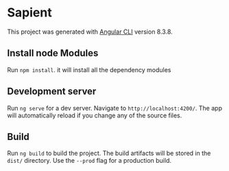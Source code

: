 # Sapient

This project was generated with [Angular CLI](https://github.com/angular/angular-cli) version 8.3.8.

## Install node Modules

Run `npm install`. it will install all the dependency modules

## Development server

Run `ng serve` for a dev server. Navigate to `http://localhost:4200/`. The app will automatically reload if you change any of the source files.

## Build

Run `ng build` to build the project. The build artifacts will be stored in the `dist/` directory. Use the `--prod` flag for a production build.

